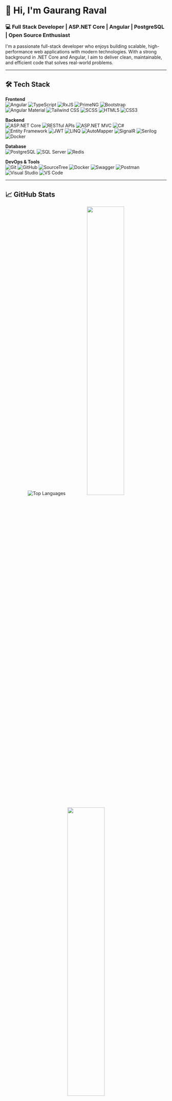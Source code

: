 # 👋 Hi, I'm Gaurang Raval

### 💻 Full Stack Developer | ASP.NET Core | Angular | PostgreSQL | Open Source Enthusiast

I'm a passionate full-stack developer who enjoys building scalable, high-performance web applications with modern technologies. With a strong background in .NET Core and Angular, I aim to deliver clean, maintainable, and efficient code that solves real-world problems.

---

## 🛠️ Tech Stack

**Frontend**  
![Angular](https://img.shields.io/badge/Angular-DD0031?style=flat&logo=angular&logoColor=white)
![TypeScript](https://img.shields.io/badge/TypeScript-3178C6?style=flat&logo=typescript&logoColor=white)
![RxJS](https://img.shields.io/badge/RxJS-B7178C?style=flat&logo=reactivex&logoColor=white)
![PrimeNG](https://img.shields.io/badge/PrimeNG-3B82F6?style=flat&logo=prime&logoColor=white)
![Bootstrap](https://img.shields.io/badge/Bootstrap-7952B3?style=flat&logo=bootstrap&logoColor=white)
![Angular Material](https://img.shields.io/badge/Angular_Material-757575?style=flat&logo=angular&logoColor=white)
![Tailwind CSS](https://img.shields.io/badge/Tailwind_CSS-06B6D4?style=flat&logo=tailwind-css&logoColor=white)
![SCSS](https://img.shields.io/badge/SCSS-CC6699?style=flat&logo=sass&logoColor=white)
![HTML5](https://img.shields.io/badge/HTML5-E34F26?style=flat&logo=html5&logoColor=white)
![CSS3](https://img.shields.io/badge/CSS3-1572B6?style=flat&logo=css3&logoColor=white)

**Backend**  
![ASP.NET Core](https://img.shields.io/badge/ASP.NET_Core-512BD4?style=flat&logo=.net&logoColor=white)
![RESTful APIs](https://img.shields.io/badge/REST_API-02569B?style=flat&logo=swagger&logoColor=white)
![ASP.NET MVC](https://img.shields.io/badge/ASP.NET_MVC-5C2D91?style=flat&logo=dotnet&logoColor=white)
![C#](https://img.shields.io/badge/C%23-239120?style=flat&logo=c-sharp&logoColor=white)
![Entity Framework](https://img.shields.io/badge/Entity_Framework-512BD4?style=flat&logo=.net&logoColor=white)
![JWT](https://img.shields.io/badge/JWT-000000?style=flat&logo=json-web-tokens&logoColor=white)
![LINQ](https://img.shields.io/badge/LINQ-512BD4?style=flat&logo=.net&logoColor=white)
![AutoMapper](https://img.shields.io/badge/AutoMapper-DD0031?style=flat&logo=automapper&logoColor=white)
![SignalR](https://img.shields.io/badge/SignalR-0078D7?style=flat&logo=dotnet&logoColor=white)
![Serilog](https://img.shields.io/badge/Serilog-0E74C2?style=flat&logo=.net&logoColor=white)
![Docker](https://img.shields.io/badge/Docker-2496ED?style=flat&logo=docker&logoColor=white)


**Database**  
![PostgreSQL](https://img.shields.io/badge/PostgreSQL-4169E1?style=flat&logo=postgresql&logoColor=white)
![SQL Server](https://img.shields.io/badge/SQL_Server-CC2927?style=flat&logo=microsoft-sql-server&logoColor=white)
![Redis](https://img.shields.io/badge/Redis-DC382D?style=flat&logo=redis&logoColor=white)


**DevOps & Tools**  
![Git](https://img.shields.io/badge/Git-F05032?style=flat&logo=git&logoColor=white)
![GitHub](https://img.shields.io/badge/GitHub-181717?style=flat&logo=github&logoColor=white)
![SourceTree](https://img.shields.io/badge/SourceTree-0052CC?style=flat&logo=sourcetree&logoColor=white)
![Docker](https://img.shields.io/badge/Docker-2496ED?style=flat&logo=docker&logoColor=white)
![Swagger](https://img.shields.io/badge/Swagger-85EA2D?style=flat&logo=swagger&logoColor=black)
![Postman](https://img.shields.io/badge/Postman-FF6C37?style=flat&logo=postman&logoColor=white)
![Visual Studio](https://img.shields.io/badge/Visual_Studio-5C2D91?style=flat&logo=visual-studio&logoColor=white)
![VS Code](https://img.shields.io/badge/VS_Code-007ACC?style=flat&logo=visual-studio-code&logoColor=white)


---

## 📈 GitHub Stats

<p align="center">
    <img src="https://github-readme-stats.vercel.app/api/top-langs/?username=gaurang891&layout=compact&theme=default" alt="Top Languages" />
  <img src="https://github-readme-stats.vercel.app/api?username=gaurang891&show_icons=true&theme=github_dark" width="48%" />
  <img src="https://github-readme-streak-stats.herokuapp.com/?user=gaurang891&theme=github-dark-blue" width="48%" />
</p>

---

## 📫 Let's Connect

- 💼 [LinkedIn](https://www.linkedin.com/in/gaurang--raval)
- 📧 gaurangraval8373@gmail.com

---

> ⭐_“First, solve the problem. Then, write the code.” – John Johnson_
